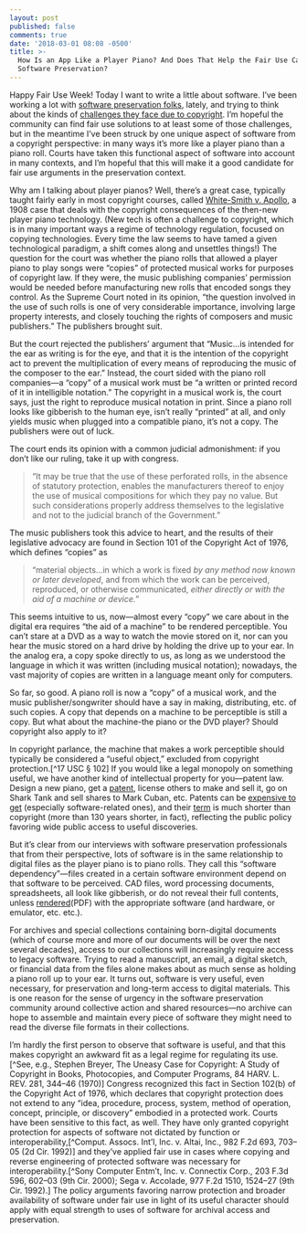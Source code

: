 ```yaml
---
layout: post
published: false
comments: true
date: '2018-03-01 08:08 -0500'
title: >-
  How Is an App Like a Player Piano? And Does That Help the Fair Use Case for
  Software Preservation?
---
```

Happy Fair Use Week! Today I want to write a little about software. I’ve been working a lot with [software preservation folks](http://www.softwarepreservationnetwork.org/), lately, and trying to think about the kinds of [challenges they face due to copyright](http://www.arl.org/publications-resources/4468-the-copyright-permissions-culture-in-software-preservation-and-its-implications-for-the-cultural-record#.Wn3MT0UrK1t). I’m hopeful the community can find fair use solutions to at least some of those challenges, but in the meantime I’ve been struck by one unique aspect of software from a copyright perspective: in many ways it’s more like a player piano than a piano roll. Courts have taken this functional aspect of software into account in many contexts, and I’m hopeful that this will make it a good candidate for fair use arguments in the preservation context.
 
Why am I talking about player pianos? Well, there’s a great case, typically taught fairly early in most copyright courses, called [White-Smith v. Apollo](https://scholar.google.com/scholar_case?case=12949386652546347561&hl=en&as_sdt=6&as_vis=1&oi=scholarr), a 1908 case that deals with the copyright consequences of the then-new player piano technology. (New tech is often a  challenge to copyright, which is in many important ways a regime of technology regulation, focused on copying technologies. Every time the law seems to have tamed a given technological paradigm, a shift comes along and unsettles things!) The question for the court was whether the piano rolls that allowed a player piano to play songs were “copies” of protected musical works for purposes of copyright law. If they were, the music publishing companies’ permission would be needed before manufacturing new rolls that encoded songs they control. As the Supreme Court noted in its opinion, “the question involved in the use of such rolls is one of very considerable importance, involving large property interests, and closely touching the rights of composers and music publishers.” The publishers brought suit.

But the court rejected the publishers’ argument that “Music…is intended for the ear as writing is for the eye, and that it is the intention of the copyright act to prevent the multiplication of every means of reproducing the music of the composer to the ear.” Instead, the court sided with the piano roll companies—a “copy” of a musical work must be “a written or printed record of it in intelligible notation.” The copyright in a musical work is, the court says, just the right to reproduce musical notation in print. Since a piano roll looks like gibberish to the human eye, isn’t really “printed” at all, and only yields music when plugged into a compatible piano, it’s not a copy. The publishers were out of luck.

The court ends its opinion with a common judicial admonishment: if you don’t like our ruling, take it up with congress. 

> “It may be true that the use of these perforated rolls, in the absence of statutory protection, enables the manufacturers thereof to enjoy the use of musical compositions for which they pay no value. But such considerations properly address themselves to the legislative and not to the judicial branch of the Government.” 

The music publishers took this advice to heart, and the results of their legislative advocacy are found in Section 101 of the Copyright Act of 1976, which defines “copies” as 

> “material objects…in which a work is fixed *by any method now known or later developed*, and from which the work can be perceived, reproduced, or otherwise communicated, *either directly or with the aid of a machine or device.*” 

This seems intuitive to us, now—almost every “copy” we care about in the digital era requires “the aid of a machine” to be rendered perceptible. You can’t stare at a DVD as a way to watch the movie stored on it, nor can you hear the music stored on a hard drive by holding the drive up to your ear. In the analog era, a copy spoke directly to us, as long as we understood the language in which it was written (including musical notation); nowadays, the vast majority of copies are written in a language meant only for computers. 

So far, so good. A piano roll is now a “copy” of a musical work, and the music publisher/songwriter should have a say in making, distributing, etc. of such copies. A copy that depends on a machine to be perceptible is still a copy. But what about the machine-the piano or the DVD player? Should copyright also apply to it?

In copyright parlance, the machine that makes a work perceptible should typically be considered a “useful object,” excluded from copyright protection.[^17 USC § 102] If you would like a legal monopoly on something useful, we have another kind of intellectual property for you—patent law. Design a new piano, get a [patent](https://patents.google.com/patent/US3472110), license others to make and sell it, go on Shark Tank and sell shares to Mark Cuban, etc. Patents can be [expensive to get](http://www.ipwatchdog.com/2015/04/04/the-cost-of-obtaining-a-patent-in-the-us/id=56485/) (especially software-related ones), and their [term](https://en.wikipedia.org/wiki/Term_of_patent) is much shorter than copyright (more than 130 years shorter, in fact), reflecting the public policy favoring wide public access to useful discoveries.

But it’s clear from our interviews with software preservation professionals that from their perspective, lots of software is in the same relationship to digital files as the player piano is to piano rolls. They call this “software dependency”—files created in a certain software environment depend on that software to be perceived. CAD files, word processing documents, spreadsheets, all look like gibberish, or do not reveal their full contents, unless [rendered](http://archives.govt.nz/sites/default/files/Rendering_Matters.pdf)(PDF) with the appropriate software (and hardware, or emulator, etc. etc.). 

For archives and special collections containing born-digital documents (which of course more and more of our documents will be over the next several decades), access to our collections will increasingly require access to legacy software. Trying to read a manuscript, an email, a digital sketch, or financial data from the files alone makes about as much sense as holding a piano roll up to your ear. It turns out, software is very useful, even necessary, for preservation and long-term access to digital materials. This is one reason for the sense of urgency in the software preservation community around collective action and shared resources—no archive can hope to assemble and maintain every piece of software they might need to read the diverse file formats in their collections.

I’m hardly the first person to observe that software is useful, and that this makes copyright an awkward fit as a legal regime for regulating its use.[^See, e.g., Stephen Breyer, The Uneasy Case for Copyright: A Study of Copyright in Books, Photocopies, and Computer Programs, 84 HARV. L. REV. 281, 344–46 (1970)] Congress recognized this fact in Section 102(b) of the Copyright Act of 1976, which declares that copyright protection does not extend to any “idea, procedure, process, system, method of operation, concept, principle, or discovery” embodied in a protected work. Courts have been sensitive to this fact, as well. They have only granted copyright protection for aspects of software not dictated by function or interoperability,[^Comput. Assocs. Int’l, Inc. v. Altai, Inc., 982 F.2d 693, 703–
05 (2d Cir. 1992)] and they’ve applied fair use in cases where copying and reverse engineering of protected software was necessary for interoperability.[^Sony Computer Entm’t, Inc. v. Connectix Corp., 203 F.3d 596, 602–03 (9th Cir. 2000); Sega v. Accolade, 977 F.2d 1510, 1524–27 (9th Cir. 1992).] The policy arguments favoring narrow protection and broader availability of software under fair use in light of its useful character should apply with equal strength to uses of software for archival access and preservation. 